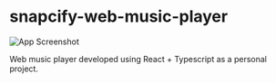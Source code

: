 # snapcify-web-music-player

![App Screenshot](https://i.postimg.cc/43p3xBxR/snapcify.png)

Web music player developed using React + Typescript as a personal project.
